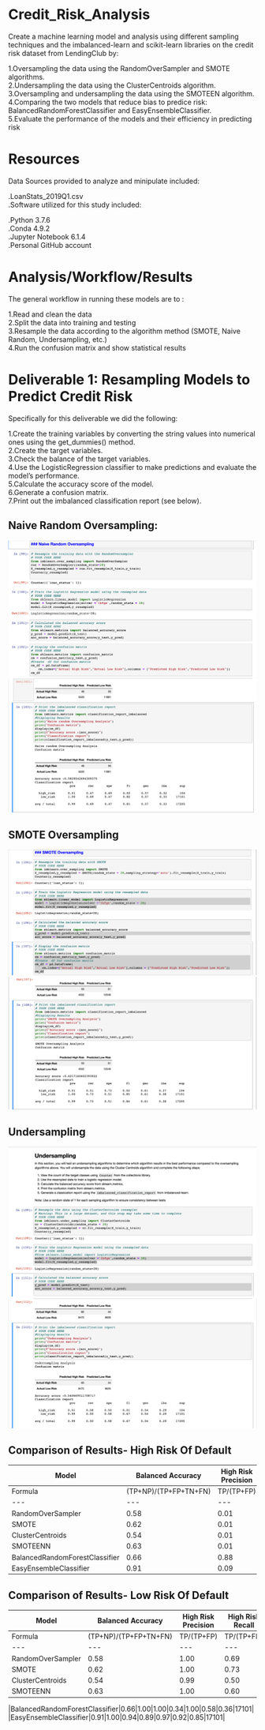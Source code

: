 # Credit_Risk_Analysis
Create a machine learning model and analysis using different sampling techniques and the imbalanced-learn and scikit-learn libraries on the credit risk dataset from LendingClub by:  

1.Oversampling the data using the RandomOverSampler and SMOTE algorithms.<br> 
2.Undersampling the data using the ClusterCentroids algorithm.<br> 
3.Oversampling and undersampling the data using the SMOTEEN algorithm.<br> 
4.Comparing the two models that reduce bias to predice risk: BalancedRandomForestClassifier and EasyEnsembleClassifier.<br> 
5.Evaluate the performance of the models and their efficiency in predicting risk <br> 

# Resources
Data Sources provided to analyze and minipulate included:

.LoanStats_2019Q1.csv<br>
.Software utilized for this study included:<br>

.Python 3.7.6<br>
.Conda 4.9.2<br>
.Jupyter Notebook 6.1.4<br>
.Personal GitHub account<br>

# Analysis/Workflow/Results
The general workflow in running these models are to :

1.Read and clean the data<br>
2.Split the data into training and testing<br>
3.Resample the data according to the algorithm method (SMOTE, Naive Random, Undersampling, etc.)<br>
4.Run the confusion matrix and show statistical results<br>

# Deliverable 1: Resampling Models to Predict Credit Risk
Specifically for this deliverable we did the following:

1.Create the training variables by converting the string values into numerical ones using the get_dummies() method.<br>
2.Create the target variables.<br>
3.Check the balance of the target variables.<br>
4.Use the LogisticRegression classifier to make predictions and evaluate the model’s performance.<br>
5.Calculate the accuracy score of the model.<br>
6.Generate a confusion matrix.<br>
7.Print out the imbalanced classification report (see below).<br>

## Naive Random Oversampling:
![](NaiveRandomOversampling1.png?raw=true)
![](NaiveRandomOversampling2.png?raw=true)

## SMOTE Oversampling
![](SMOTEoversampling1.png?raw=true)
![](SMOTEoversampling2.png?raw=true)

## Undersampling
![](Undersampling1.png?raw=true)
![](Undersampling2.png?raw=true)


## Comparison of Results- High Risk Of Default
|Model|Balanced Accuracy|High Risk Precision|High Risk Recall|SPE|F1|GEO|IBA|SUP|
|---|---|---|---|---|---|---|---|---|
|Formula|(TP+NP)/(TP+FP+TN+FN)|TP/(TP+FP)|TP/(TP+FN)
|---|---|---|---|
|RandomOverSampler|0.58|0.01|0.47|0.69|0.02|0.57|0.32|104|
|SMOTE|0.62|0.01|0.51|0.73|0.02|0.61|0.37|104|
|ClusterCentroids|0.54|0.01|0.58|0.50|0.01|0.54|0.29|104|
|SMOTEENN|0.63|0.01|0.66|0.60|0.02|0.63|0.40|104
|BalancedRandomForestClassifier|0.66|0.88|0.34|1.00|0.49|0.58|0.31|104|
|EasyEnsembleClassifier|0.91|0.09|0.89|0.94|0.16|0.92|0.84|104|



## Comparison of Results- Low Risk Of Default
|Model|Balanced Accuracy|High Risk Precision|High Risk Recall|SPE|F1|GEO|IBA|SUP|
|---|---|---|---|---|---|---|---|---|
|Formula|(TP+NP)/(TP+FP+TN+FN)|TP/(TP+FP)|TP/(TP+FN)
|---|---|---|---|
|RandomOverSampler|0.58|1.00|0.69|0.47|0.82|0.57|0.33|17101|
|SMOTE|0.62|1.00|0.73|0.51|0.85|0.61|0.38|17101|
|ClusterCentroids|0.54|0.99|0.50|0.58|0.67|0.54|0.29|17101|
|SMOTEENN|0.63|1.00|0.60|0.66|0.75|0.63|0.40|17101

|BalancedRandomForestClassifier|0.66|1.00|1.00|0.34|1.00|0.58|0.36|17101|
|EasyEnsembleClassifier|0.91|1.00|0.94|0.89|0.97|0.92|0.85|17101|




